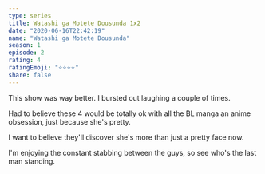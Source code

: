 ```yaml
---
type: series
title: Watashi ga Motete Dousunda 1x2
date: "2020-06-16T22:42:19"
name: "Watashi ga Motete Dousunda"
season: 1
episode: 2
rating: 4
ratingEmoji: "⭐️⭐️⭐️⭐️"
share: false
---
```


This show was way better. I bursted out laughing a couple of times.

Had to believe these 4 would be totally ok with all the BL manga an anime obsession, just because she's pretty.

I want to believe they'll discover she's more than just a pretty face now.

I'm enjoying the constant stabbing between the guys, so see who's the last man standing.
